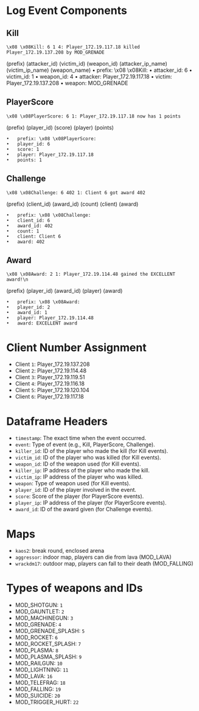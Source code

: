 # Log Event Components
## Kill 
```\x08 \x08Kill: 6 1 4: Player_172.19.117.18 killed Player_172.19.137.208 by MOD_GRENADE```

(prefix) (attacker_id) (victim_id) (weapon_id) (attacker_ip_name) (victim_ip_name) (weapon_name)
	•	prefix: \x08 \x08Kill:
	•	attacker_id: 6
	•	victim_id: 1
	•	weapon_id: 4
	•	attacker: Player_172.19.117.18
	•	victim: Player_172.19.137.208
	•	weapon: MOD_GRENADE

## PlayerScore
```\x08 \x08PlayerScore: 6 1: Player_172.19.117.18 now has 1 points```

(prefix) (player_id) (score) (player) (points)

	•	prefix: \x08 \x08PlayerScore:
	•	player_id: 6
	•	score: 1
	•	player: Player_172.19.117.18
	•	points: 1

## Challenge
```\x08 \x08Challenge: 6 402 1: Client 6 got award 402```

(prefix) (client_id) (award_id) (count) (client) (award)

	•	prefix: \x08 \x08Challenge:
	•	client_id: 6
	•	award_id: 402
	•	count: 1
	•	client: Client 6
	•	award: 402


## Award
```\x08 \x08Award: 2 1: Player_172.19.114.48 gained the EXCELLENT award!\n```

(prefix) (player_id) (award_id) (player) (award)

	•	prefix: \x08 \x08Award:
	•	player_id: 2
	•	award_id: 1
	•	player: Player_172.19.114.48
	•	award: EXCELLENT award


# Client Number Assignment
- Client ```1```: Player_172.19.137.208
- Client ```2```: Player_172.19.114.48
- Client ```3```: Player_172.19.119.51
- Client ```4```: Player_172.19.116.18
- Client ```5```: Player_172.19.120.104
- Client ```6```: Player_172.19.117.18

# Dataframe Headers
- ```timestamp```: The exact time when the event occurred.
- ```event```: Type of event (e.g., Kill, PlayerScore, Challenge).
- ```killer_id```: ID of the player who made the kill (for Kill events).
- ```victim_id```: ID of the player who was killed (for Kill events).
- ```weapon_id```: ID of the weapon used (for Kill events).
- ```killer_ip```: IP address of the player who made the kill.
- ```victim_ip```: IP address of the player who was killed.
- ```weapon```: Type of weapon used (for Kill events).
- ```player_id```: ID of the player involved in the event.
- ```score```: Score of the player (for PlayerScore events).
- ```player_ip```: IP address of the player (for PlayerScore events).
- ```award_id```: ID of the award given (for Challenge events).

# Maps
- ```kaos2```: break round, enclosed arena
- ```aggressor```: indoor map, players can die from lava (MOD_LAVA)
- ```wrackdm17```: outdoor map, players can fall to their death (MOD_FALLING)

# Types of weapons and IDs
- MOD_SHOTGUN: ```1```
- MOD_GAUNTLET: ```2```
- MOD_MACHINEGUN: ```3```
- MOD_GRENADE: ```4```
- MOD_GRENADE_SPLASH: ```5```
- MOD_ROCKET: ```6```
- MOD_ROCKET_SPLASH: ```7```
- MOD_PLASMA: ```8```
- MOD_PLASMA_SPLASH: ```9```
- MOD_RAILGUN: ```10```
- MOD_LIGHTNING: ```11```
- MOD_LAVA: ```16```
- MOD_TELEFRAG: ```18```
- MOD_FALLING: ```19```
- MOD_SUICIDE: ```20```
- MOD_TRIGGER_HURT: ```22```